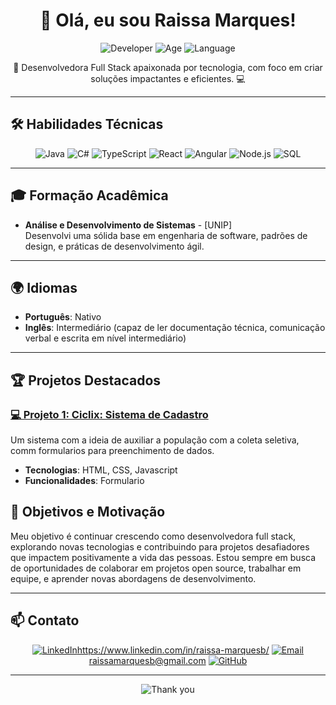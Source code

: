 <h1 align="center">👋 Olá, eu sou Raissa Marques!</h1>

<p align="center">
  <img src="https://img.shields.io/badge/Full_Stack_Developer-%23F05033.svg?style=for-the-badge&logo=dev.to&logoColor=white" alt="Developer">
  <img src="https://img.shields.io/badge/Age-21-009688?style=for-the-badge" alt="Age">
  <img src="https://img.shields.io/badge/Language-Portuguese-orange?style=for-the-badge" alt="Language">
</p>

<p align="center">🚀 Desenvolvedora Full Stack apaixonada por tecnologia, com foco em criar soluções impactantes e eficientes. 💻</p>

---

## 🛠️ **Habilidades Técnicas**

<p align="center">
  <img src="https://img.shields.io/badge/Java-%23ED8B00.svg?style=for-the-badge&logo=java&logoColor=white" alt="Java">
  <img src="https://img.shields.io/badge/C%23-%23239120.svg?style=for-the-badge&logo=c-sharp&logoColor=white" alt="C#">
  <img src="https://img.shields.io/badge/TypeScript-%23007ACC.svg?style=for-the-badge&logo=typescript&logoColor=white" alt="TypeScript">
  <img src="https://img.shields.io/badge/React-%2320232a.svg?style=for-the-badge&logo=react&logoColor=%2361DAFB" alt="React">
  <img src="https://img.shields.io/badge/Angular-%23DD0031.svg?style=for-the-badge&logo=angular&logoColor=white" alt="Angular">
  <img src="https://img.shields.io/badge/Node.js-%2343853D.svg?style=for-the-badge&logo=node.js&logoColor=white" alt="Node.js">
  <img src="https://img.shields.io/badge/SQL-%23025E8C.svg?style=for-the-badge&logo=postgresql&logoColor=white" alt="SQL">
</p>

---

## 🎓 **Formação Acadêmica**

- **Análise e Desenvolvimento de Sistemas** - [UNIP]  
  Desenvolvi uma sólida base em engenharia de software, padrões de design, e práticas de desenvolvimento ágil.

---

## 🌍 **Idiomas**

- **Português**: Nativo  
- **Inglês**: Intermediário (capaz de ler documentação técnica, comunicação verbal e escrita em nível intermediário)

---

## 🏆 **Projetos Destacados**

### [💻 Projeto 1: Ciclix: Sistema de Cadastro](https://github.com/seu-usuario/projeto1)
Um sistema com a ideia de auxiliar a população com a coleta seletiva, comm formularios para preenchimento de dados.
- **Tecnologias**: HTML, CSS, Javascript
- **Funcionalidades**: Formulario




## 🚀 **Objetivos e Motivação**

Meu objetivo é continuar crescendo como desenvolvedora full stack, explorando novas tecnologias e contribuindo para projetos desafiadores que impactem positivamente a vida das pessoas. Estou sempre em busca de oportunidades de colaborar em projetos open source, trabalhar em equipe, e aprender novas abordagens de desenvolvimento.

---

## 📫 **Contato**

<p align="center">
  <a href="https://linkedin.com/in/seu-usuario"><img src="https://img.shields.io/badge/LinkedIn-%230077B5.svg?style=for-the-badge&logo=linkedin&logoColor=white" alt="LinkedIn">https://www.linkedin.com/in/raissa-marquesb/</a>
  <a href="mailto:seuemail@exemplo.com"><img src="https://img.shields.io/badge/Email-%23D14836.svg?style=for-the-badge&logo=gmail&logoColor=white" alt="Email">raissamarquesb@gmail.com</a>
  <a href="https://github.com/seu-usuario"><img src="https://img.shields.io/badge/GitHub-%23121011.svg?style=for-the-badge&logo=github&logoColor=white" alt="GitHub"></a>
</p>

---

<p align="center">
  <img src="https://img.shields.io/badge/Thank%20You%20For%20Visiting%20My%20Profile-%23FF4500.svg?style=for-the-badge&logo=heart&logoColor=white" alt="Thank you">
</p>
